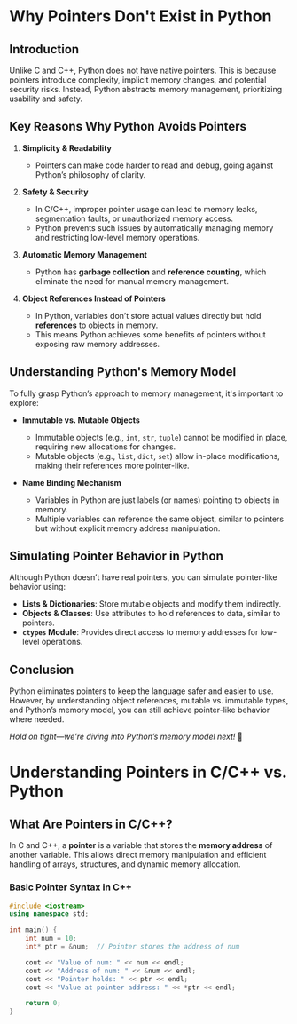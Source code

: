 # Why Pointers Don't Exist in Python  

## Introduction  
Unlike C and C++, Python does not have native pointers. This is because pointers introduce complexity, implicit memory changes, and potential security risks. Instead, Python abstracts memory management, prioritizing usability and safety.  

## Key Reasons Why Python Avoids Pointers  
1. **Simplicity & Readability**  
   - Pointers can make code harder to read and debug, going against Python’s philosophy of clarity.  
   
2. **Safety & Security**  
   - In C/C++, improper pointer usage can lead to memory leaks, segmentation faults, or unauthorized memory access.  
   - Python prevents such issues by automatically managing memory and restricting low-level memory operations.  

3. **Automatic Memory Management**  
   - Python has **garbage collection** and **reference counting**, which eliminate the need for manual memory management.  

4. **Object References Instead of Pointers**  
   - In Python, variables don’t store actual values directly but hold **references** to objects in memory.  
   - This means Python achieves some benefits of pointers without exposing raw memory addresses.  

## Understanding Python's Memory Model  
To fully grasp Python’s approach to memory management, it's important to explore:  

- **Immutable vs. Mutable Objects**  
  - Immutable objects (e.g., `int`, `str`, `tuple`) cannot be modified in place, requiring new allocations for changes.  
  - Mutable objects (e.g., `list`, `dict`, `set`) allow in-place modifications, making their references more pointer-like.  

- **Name Binding Mechanism**  
  - Variables in Python are just labels (or names) pointing to objects in memory.  
  - Multiple variables can reference the same object, similar to pointers but without explicit memory address manipulation.  

## Simulating Pointer Behavior in Python  
Although Python doesn’t have real pointers, you can simulate pointer-like behavior using:  
- **Lists & Dictionaries**: Store mutable objects and modify them indirectly.  
- **Objects & Classes**: Use attributes to hold references to data, similar to pointers.  
- **`ctypes` Module**: Provides direct access to memory addresses for low-level operations.  

## Conclusion  
Python eliminates pointers to keep the language safer and easier to use. However, by understanding object references, mutable vs. immutable types, and Python’s memory model, you can still achieve pointer-like behavior where needed.  

*Hold on tight—we're diving into Python’s memory model next!* 🚀  

# Understanding Pointers in C/C++ vs. Python  

## What Are Pointers in C/C++?  
In C and C++, a **pointer** is a variable that stores the **memory address** of another variable. This allows direct memory manipulation and efficient handling of arrays, structures, and dynamic memory allocation.  

### **Basic Pointer Syntax in C++**  
```cpp
#include <iostream>
using namespace std;

int main() {
    int num = 10;
    int* ptr = &num;  // Pointer stores the address of num

    cout << "Value of num: " << num << endl;
    cout << "Address of num: " << &num << endl;
    cout << "Pointer holds: " << ptr << endl;
    cout << "Value at pointer address: " << *ptr << endl;

    return 0;
}
